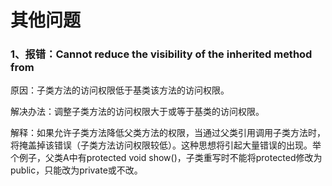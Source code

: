 # 其他问题

### 1、报错：Cannot reduce the visibility of the inherited method from

原因：子类方法的访问权限低于基类该方法的访问权限。

解决办法：调整子类方法的访问权限大于或等于基类的访问权限。

解释：如果允许子类方法降低父类方法的权限，当通过父类引用调用子类方法时，将掩盖掉该错误（子类方法访问权限较低）。这种思想将引起大量错误的出现。举个例子，父类A中有protected void show\(\)，子类重写时不能将protected修改为public，只能改为private或不改。

